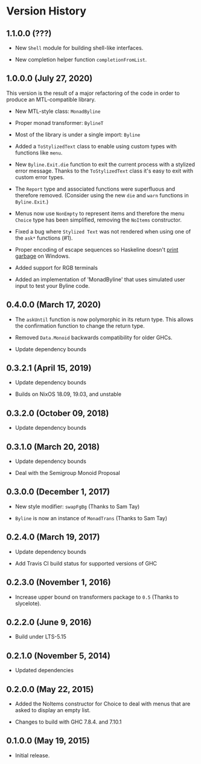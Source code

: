 # Version History

## 1.1.0.0 (???)

  * New `Shell` module for building shell-like interfaces.

  * New completion helper function `completionFromList`.

## 1.0.0.0 (July 27, 2020)

This version is the result of a major refactoring of the code in order
to produce an MTL-compatible library.

  - New MTL-style class: `MonadByline`

  - Proper monad transformer: `BylineT`

  - Most of the library is under a single import: `Byline`

  - Added a `ToStylizedText` class to enable using custom types with
    functions like `menu`.

  - New `Byline.Exit.die` function to exit the current process with a
    stylized error message.  Thanks to the `ToStylizedText` class it's
    easy to exit with custom error types.

  - The `Report` type and associated functions were superfluous and
    therefore removed.  (Consider using the new `die` and `warn`
    functions in `Byline.Exit`.)

  - Menus now use `NonEmpty` to represent items and therefore the menu
    `Choice` type has been simplified, removing the `NoItems`
    constructor.

  - Fixed a bug where `Stylized Text` was not rendered when using one
    of the `ask*` functions (#1).

  - Proper encoding of escape sequences so Haskeline doesn't
    [print garbage](https://github.com/judah/haskeline/issues/130) on Windows.

  - Added support for RGB terminals

  - Added an implementation of 'MonadByline' that uses simulated user
    input to test your Byline code.

## 0.4.0.0 (March 17, 2020)

  - The `askUntil` function is now polymorphic in its return type.
    This allows the confirmation function to change the return type.

  - Removed `Data.Monoid` backwards compatibility for older GHCs.

  - Update dependency bounds

## 0.3.2.1 (April 15, 2019)

  - Update dependency bounds

  - Builds on NixOS 18.09, 19.03, and unstable

## 0.3.2.0 (October 09, 2018)

  - Update dependency bounds

## 0.3.1.0 (March 20, 2018)

  - Update dependency bounds

  - Deal with the Semigroup Monoid Proposal

## 0.3.0.0 (December 1, 2017)

  - New style modifier: `swapFgBg` (Thanks to Sam Tay)

  - `Byline` is now an instance of `MonadTrans` (Thanks to Sam Tay)

## 0.2.4.0 (March 19, 2017)

  - Update dependency bounds

  - Add Travis CI build status for supported versions of GHC

## 0.2.3.0 (November 1, 2016)

  - Increase upper bound on transformers package to `0.5` (Thanks to
    slycelote).

## 0.2.2.0 (June 9, 2016)

  - Build under LTS-5.15

## 0.2.1.0 (November 5, 2014)

  - Updated dependencies

## 0.2.0.0 (May 22, 2015)

  - Added the NoItems constructor for Choice to deal with menus that
    are asked to display an empty list.

  - Changes to build with GHC 7.8.4. and 7.10.1

## 0.1.0.0 (May 19, 2015)

  - Initial release.
